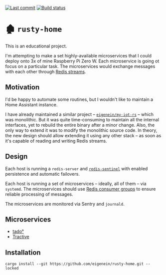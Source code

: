 [![Last commit](https://img.shields.io/github/last-commit/eigenein/rusty-home?logo=github)](https://github.com/eigenein/rusty-home/commits/master)
[![Build status](https://github.com/eigenein/rusty-home/actions/workflows/check.yaml/badge.svg)](https://github.com/eigenein/rusty-home/actions)

# 🏚 `rusty-home`

This is an educational project.

I'm attempting to make a set highly-available microservices that I could deploy onto 3x of mine Raspberry Pi Zero W. Each microservice is going ot focus on a particular task. The microservices would exchange messages with each other through [Redis streams](https://redis.io/docs/manual/data-types/streams/).

## Motivation

I'd be happy to automate some routines, but I wouldn't like to maintain a Home Assistant instance.

I have already maintained a similar project – [`eigenein/my-iot-rs`](https://github.com/eigenein/my-iot-rs) – which was monolithic. But it was quite time-consuming to maintain all the internal interfaces, yet to rebuild the entire binary after a minor change. Also, the only way to extend it was to modify the monolithic source code. In theory, the new design should allow extending it using any other stack – as soon as it's capable of reading and writing Redis streams.

## Design

Each host is running a `redis-server` and [`redis-sentinel`](https://redis.io/docs/manual/sentinel/) with enabled persistence and automatic failovers.

Each host is running a set of microservices – ideally, all of them – via `systemd`. The microservices should use [Redis consumer groups](https://redis.io/docs/manual/data-types/streams/#consumer-groups) to ensure reliable processing of messages.

The microservices are monitored via Sentry and `journald`.

## Microservices

- [tado°](rusty-tado)
- [Tractive](rusty-tractive)

## Installation

```shell
cargo install --git https://github.com/eigenein/rusty-home.git --locked
```
